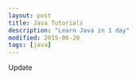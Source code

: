 ```yaml
---
layout: post
title: Java Tutorials
description: "Learn Java in 1 day"
modified: 2015-06-20
tags: [java]
---
```



Update

<br><br><br><br><br><br><br><br><br><br><br><br><br><br><br><br><br><br>

